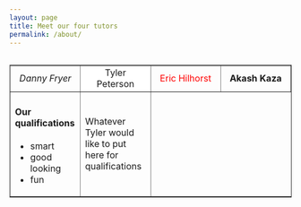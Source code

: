 ```yaml
---
layout: page
title: Meet our four tutors 
permalink: /about/
---
```




<table class= "Table1">

<table width="800" border="1" cellpadding="2">
  <tr>
    <td width="25%" align="center"><i>Danny Fryer</i></td>
    <td width="25%" align="center" bgcolor="white">Tyler Peterson</td>
    <td width="25%" align="center" style="color: red">Eric Hilhorst</td>
    <td width="25%" align="center"><b>Akash Kaza</b></td>
  </tr>
<!Danny's collum>
  <tr>
    <td>
    <h4>Our qualifications</h4>
    <ul>
      <li>smart</li>
      <li>good looking</li>
      <li>fun</li>
    </ul>
    </td>
<!Tyler's collum>
    <td>
    Whatever Tyler would like to put here for qualifications
    </td>
  </tr>  
</table>



